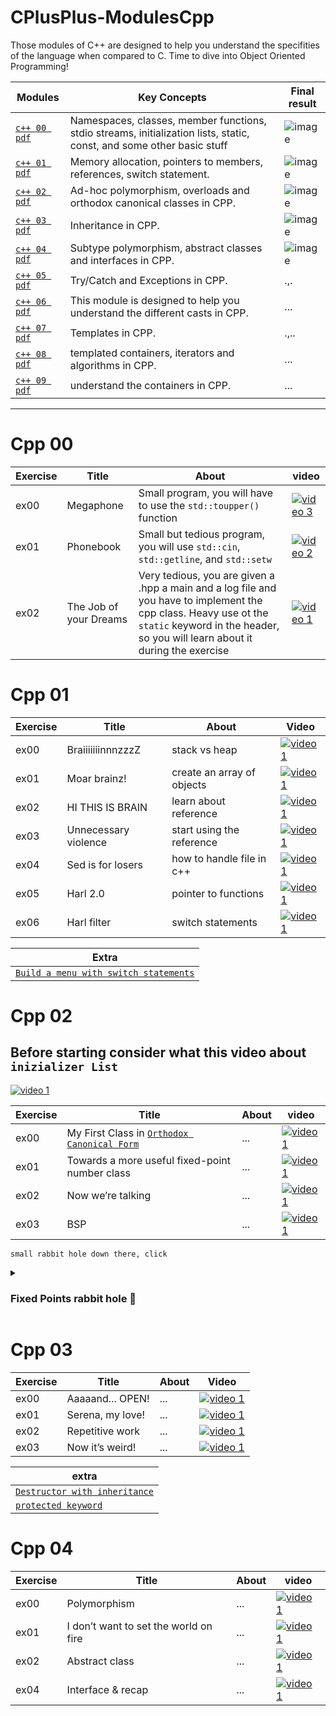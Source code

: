# CPlusPlus-ModulesCpp
Those modules of C++ are designed to help you understand the specifities of the language when compared to C. Time to dive into Object Oriented Programming!


|Modules|Key Concepts| Final result | 
|-------|------------|------------------|
| [`c++ 00 pdf`](https://github.com/alessiotucci/CPlusPlus-ModulesCpp/blob/main/cpp00/cpp00.pdf) |Namespaces, classes, member functions, stdio streams, initialization lists, static, const, and some other basic stuff | ![image](https://github.com/alessiotucci/CPlusPlus-ModulesCpp/assets/116757689/61e3b72c-e8c7-4d6d-9d37-84b8806397ae)| 
| [`c++ 01 pdf`](https://github.com/alessiotucci/CPlusPlus-ModulesCpp/blob/main/cpp01/cpp01.pdf) |Memory allocation, pointers to members, references, switch statement.| ![image](https://github.com/alessiotucci/CPlusPlus-ModulesCpp/assets/116757689/b6a271e8-1c5f-46cc-8d0b-b9b84f2936e3)| 
| [`c++ 02 pdf`](https://github.com/alessiotucci/CPlusPlus-ModulesCpp/blob/main/cpp02/cpp02.pdf) | Ad-hoc polymorphism, overloads and orthodox canonical classes in CPP.| ![image](https://github.com/alessiotucci/CPlusPlus-ModulesCpp/assets/116757689/300eea60-db95-45b6-899b-5314db0e9c81) | 
| [`c++ 03 pdf`](https://github.com/alessiotucci/CPlusPlus-ModulesCpp/blob/main/cpp03/cpp03.pdf) | Inheritance in CPP.| ![image](https://github.com/alessiotucci/CPlusPlus-ModulesCpp/assets/116757689/8989e72f-5791-4fca-b262-ce7b2bdadd88)| 
| [`c++ 04 pdf`](https://github.com/alessiotucci/CPlusPlus-ModulesCpp/blob/main/cpp04/cpp04.pdf) | Subtype polymorphism, abstract classes and interfaces in CPP.| ![image](https://github.com/alessiotucci/CPlusPlus-ModulesCpp/assets/116757689/76cec069-137e-46bd-8ca4-9f4ebc98784d) | 
| [`c++ 05 pdf`](https://github.com/alessiotucci/CPlusPlus-ModulesCpp/tree/main/cpp05/cpp05.pdf) | Try/Catch and Exceptions in CPP.| .,. |
| [`c++ 06 pdf`](https://github.com/alessiotucci/CPlusPlus-ModulesCpp/blob/main/cpp06/cpp06.pdf) |This module is designed to help you understand the different casts in CPP.| ...| 
| [`c++ 07 pdf`](https://github.com/alessiotucci/CPlusPlus-ModulesCpp/blob/main/cpp07/cpp07.pdf) | Templates in CPP.| .,..| 
| [`c++ 08 pdf`](https://github.com/alessiotucci/CPlusPlus-ModulesCpp/blob/main/cpp08/cpp08.pdf) | templated containers, iterators and algorithms in CPP.| ... | 
| [`c++ 09 pdf`](https://github.com/alessiotucci/CPlusPlus-ModulesCpp/blob/main/cpp09/cpp09.pdf) | understand the containers in CPP. | ...             |

---
# Cpp 00
| Exercise | Title | About | video |
|----------|-------|-------|-------|
| ex00 | Megaphone |Small program, you will have to use the `std::toupper()` function |  [![video 3](https://ytcards.demolab.com/?id=JJC1Ws0GXAs " ")](https://www.youtube.com/watch?v=JJC1Ws0GXAs)  |
| ex01 | Phonebook |Small but tedious program, you will use `std::cin`, `std::getline`, and `std::setw`|  [![video 2](https://ytcards.demolab.com/?id=hKqNb3Wo6z0 " " )](https://www.youtube.com/watch?v=hKqNb3Wo6z0) |
| ex02 | The Job of your Dreams |Very tedious, you are given a .hpp a main and a log file and you have to implement the cpp class. Heavy use ot the `static` keyword  in the header, so you will learn about it during the exercise |  [![video 1](https://ytcards.demolab.com/?id=1xY0rF399j0 " ")](https://www.youtube.com/watch?v=1xY0rF399j0)   |

# Cpp 01

| Exercise | Title | About | Video | 
|----------|-------|-------|-------|
| ex00 | BraiiiiiiinnnzzzZ | stack vs heap | [![video 1](https://ytcards.demolab.com/?id=wopESdEVJs4 " ")](https://www.youtube.com/watch?v=wopESdEVJs4) |
| ex01 | Moar brainz! | create an array of objects| [![video 1](https://ytcards.demolab.com/?id=ENnnAjZcuo0 " ")](https://www.youtube.com/watch?v=ENnnAjZcuo0) |
| ex02 | HI THIS IS BRAIN | learn about reference| [![video 1](https://ytcards.demolab.com/?id=e3DN1RaYVYQ " ")](https://www.youtube.com/watch?v=e3DN1RaYVYQ) |
| ex03 | Unnecessary violence | start using the  reference | [![video 1](https://ytcards.demolab.com/?id=IzoFn3dfsPA " ")](https://www.youtube.com/watch?v=IzoFn3dfsPA) |
| ex04 | Sed is for losers | how to handle file in c++ | [![video 1](https://ytcards.demolab.com/?id=wVhCnzFwxt4 " ")](https://www.youtube.com/watch?v=wVhCnzFwxt4) |
| ex05 | Harl 2.0 | pointer to functions | [![video 1](https://ytcards.demolab.com/?id=p4sDgQ-jao4 " ")](https://www.youtube.com/watch?v=p4sDgQ-jao4) | 
| ex06 | Harl filter |switch statements| [![video 1](https://ytcards.demolab.com/?id=loS5VEc0LJg " ")](https://www.youtube.com/watch?v=loS5VEc0LJg) |

| Extra |
|-------|
| [`Build a menu with switch statements`](https://youtu.be/APh9_Ot9ovE?feature=shared) |
# Cpp 02
## Before starting consider what this video about `inizializer List`
 [![video 1](https://ytcards.demolab.com/?id=X1dGUSVnavQ " ")](https://www.youtube.com/watch?v=X1dGUSVnavQ)

| Exercise | Title | About | video |
|----------|-------|-------|-------|
| ex00 | My First Class in [`Orthodox Canonical Form`](https://www.francescmm.com/orthodox-canonical-class-form/) |...| [![video 1](https://ytcards.demolab.com/?id=Ldv5i14UhTA " ")](https://www.youtube.com/watch?v=Ldv5i14UhTA) |
| ex01 | Towards a more useful fixed-point number class |...| [![video 1](https://ytcards.demolab.com/?id=9tHu4mWtrnM " ")](https://www.youtube.com/watch?v=9tHu4mWtrnM) |
| ex02 | Now we’re talking |...| [![video 1](https://ytcards.demolab.com/?id=ojUijPwTFrs " ")](https://www.youtube.com/watch?v=ojUijPwTFrs) |
| ex03 | BSP |...| [![video 1](https://ytcards.demolab.com/?id=qObJQesvZUU " ")](https://www.youtube.com/watch?v=qObJQesvZUU) |

`small rabbit hole down there, click `
<details>
 <summary>
 <h3> Fixed Points rabbit hole 🐇</h3>
</summary>
 
|  short description | file | 
|----|----| 
|    | [1) Understanding floating points](https://www.cprogramming.com/tutorial/floating_point/understanding_floating_point.html) | .. |  
|    | [2) the representation ](https://www.cprogramming.com/tutorial/floating_point/understanding_floating_point_representation.html) | ... | 
|    | [3) floating point printing](https://www.cprogramming.com/tutorial/floating_point/understanding_floating_point_printing.html) | ... | 
|    | [4) Berkeley on fixed points](https://inst.eecs.berkeley.edu/~cs61c/sp06/handout/fixedpt.html) | .. | 
|    | [![video 1](https://ytcards.demolab.com/?id=Is67DfCdvcE " ")](https://www.youtube.com/watch?v=Is67DfCdvcE) | .. | 
|    | [![video 2](https://ytcards.demolab.com/?id=ZMsrZvBmQnU " ")](https://www.youtube.com/watch?v=ZMsrZvBmQnU) | .. | 
|    |[![video pt1](https://ytcards.demolab.com/?id=f4ekifyijIg " ")](https://www.youtube.com/watch?v=f4ekifyijIg)| .. | 
|    |[![video pt2](https://ytcards.demolab.com/?id=782QWNOD_Z0 " ")](https://www.youtube.com/watch?v=782QWNOD_Z0)| .. | 

<!---
[![video 1](https://ytcards.demolab.com/?id= " ")]() |
-->
</details>

# Cpp 03
| Exercise | Title | About | Video |
|----------|-------|-------|-------|
| ex00     | Aaaaand... OPEN! |...| [![video 1](https://ytcards.demolab.com/?id=rJlJ8qqVm3k " ")](https://www.youtube.com/watch?v=rJlJ8qqVm3k) |
| ex01     | Serena, my love! |...|[![video 1](https://ytcards.demolab.com/?id=MmR_qpYthP8 " ")](https://www.youtube.com/watch?v=MmR_qpYthP8) |
| ex02     | Repetitive work |...|[![video 1](https://ytcards.demolab.com/?id=eWx6AMcNRr0 " ")](https://www.youtube.com/watch?v=eWx6AMcNRr0) |
| ex03     | Now it’s weird! |...|[![video 1](https://ytcards.demolab.com/?id=sswTE0u0r7g " ")](https://www.youtube.com/watch?v=sswTE0u0r7g) |

| extra | 
|-------| 
| [`Destructor with inheritance`](https://www.youtube.com/watch?v=jOnVin6eHV8) |
| [`protected keyword`](https://www.youtube.com/watch?v=jFtvOnkf9Dw) |
# Cpp 04
| Exercise | Title | About | video | 
|----------|-------|-------|-------|
| ex00     | Polymorphism |...|[![video 1](https://ytcards.demolab.com/?id=-FUhG98hdLI " ")](https://www.youtube.com/watch?v=-FUhG98hdLI) |
| ex01     | I don’t want to set the world on fire |...|[![video 1](https://ytcards.demolab.com/?id= " ")]() |
| ex02     | Abstract class |...| [![video 1](https://ytcards.demolab.com/?id=wE0_F4LpGVc " ")](https://www.youtube.com/watch?v=wE0_F4LpGVc) |
| ex04     | Interface & recap |...| [![video 1](https://ytcards.demolab.com/?id= " ")]() |
